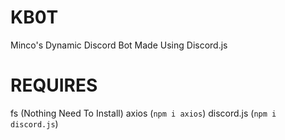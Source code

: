 # KB0T
Minco's Dynamic Discord Bot Made Using Discord.js

# REQUIRES
fs (Nothing Need To Install)
axios (```npm i axios```)
discord.js (```npm i discord.js```)
